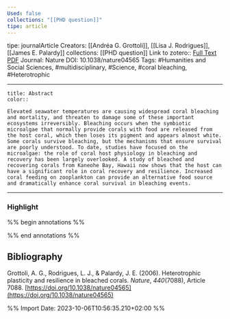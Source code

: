 ```yaml
---
Used: false
collections: "[[PHD question]]"
tipe: article
---
```

tipe: journalArticle
Creators: [[Andréa G. Grottoli]], [[Lisa J. Rodrigues]], [[James E. Palardy]]
collections: [[PHD question]]
Link to zotero:: [Full Text PDF](zotero://select/library/items/7P3CJF7C)
Journal: Nature
DOI: 10.1038/nature04565
Tags: #Humanities and Social Sciences, #multidisciplinary, #Science, #coral bleaching, #Heterotrophic

---
```ad-note
title: Abstract
color:: 

Elevated seawater temperatures are causing widespread coral bleaching and mortality, and threaten to damage some of these important ecosystems irreversibly. Bleaching occurs when the symbiotic microalgae that normally provide corals with food are released from the host coral, which then loses its pigment and appears almost white. Some corals survive bleaching, but the mechanisms that ensure survival are poorly understood. To date, studies have focused on the microalgae: the role of coral host physiology in bleaching and recovery has been largely overlooked. A study of bleached and recovering corals from Kaneohe Bay, Hawaii now shows that the host can have a significant role in coral recovery and resilience. Increased coral feeding on zooplankton can provide an alternative food source and dramatically enhance coral survival in bleaching events.

```

---
### Highlight

%% begin annotations %%

%% end annotations %%

## Bibliography

Grottoli, A. G., Rodrigues, L. J., & Palardy, J. E. (2006). Heterotrophic plasticity and resilience in bleached corals. _Nature_, _440_(7088), Article 7088. [https://doi.org/10.1038/nature04565](https://doi.org/10.1038/nature04565)

%% Import Date: 2023-10-06T10:56:35.210+02:00 %%
